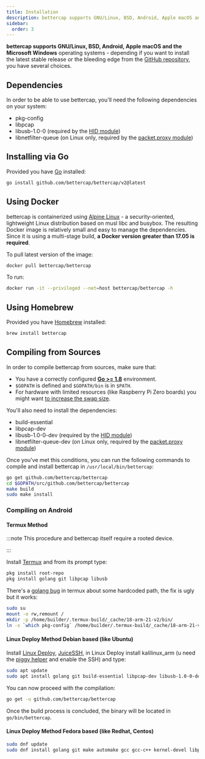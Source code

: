```yaml
---
title: Installation
description: bettercap supports GNU/Linux, BSD, Android, Apple macOS and the Microsoft Windows operating systems - depending if you want to install the latest stable release or the bleeding edge from the [GitHub repository](https://github.com/bettercap/bettercap), you have several choices.
sidebar:
  order: 3
---
```


**bettercap supports GNU/Linux, BSD, Android, Apple macOS and the Microsoft Windows** operating systems - depending if you want to install the latest stable release or the bleeding edge from the [GitHub repository](https://github.com/bettercap/bettercap), you have several choices.

## Dependencies

In order to be able to use bettercap, you'll need the following dependencies on your system:

- pkg-config
- libpcap
- libusb-1.0-0 (required by the [HID module](/modules/hid/))
- libnetfilter-queue (on Linux only, required by the [packet.proxy module](/modules/ethernet/proxies/packetproxy/))

## Installing via Go

Provided you have [Go](https://go.dev) installed:

```bash
go install github.com/bettercap/bettercap/v2@latest
```

## Using Docker

bettercap is containerized using [Alpine Linux](https://alpinelinux.org/) - a security-oriented, lightweight Linux distribution based on musl libc and busybox. The resulting Docker image is relatively small and easy to manage the dependencies. Since it is using a multi-stage build, **a Docker version greater than 17.05 is required**.

To pull latest version of the image:

```bash
docker pull bettercap/bettercap
```

To run:

```bash
docker run -it --privileged --net=host bettercap/bettercap -h
```

## Using Homebrew

Provided you have [Homebrew](https://brew.sh) installed:

```bash
brew install bettercap
```

## Compiling from Sources

In order to compile bettercap from sources, make sure that:

- You have a correctly configured **[Go >= 1.8](https://golang.org/doc/install)** environment.
- `$GOPATH` is defined and `$GOPATH/bin` is in `$PATH`.
- For hardware with limited resources (like Raspberry Pi Zero boards) you might want [to increase the swap size](https://www.bitpi.co/2015/02/11/how-to-change-raspberry-pis-swapfile-size-on-rasbian/).

You'll also need to install the dependencies:

- build-essential
- libpcap-dev
- libusb-1.0-0-dev (required by the [HID module](/modules/hid/))
- libnetfilter-queue-dev (on Linux only, required by the [packet.proxy module](/modules/ethernet/proxies/packetproxy/))

Once you've met this conditions, you can run the following commands to compile and install bettercap in `/usr/local/bin/bettercap`:

```bash
go get github.com/bettercap/bettercap
cd $GOPATH/src/github.com/bettercap/bettercap
make build
sudo make install
```

### Compiling on Android

#### Termux Method

:::note
This procedure and bettercap itself require a rooted device.

:::

Install [Termux](https://termux.com/) and from its prompt type:

```bash
pkg install root-repo
pkg install golang git libpcap libusb
```

There's a [golang bug](https://github.com/bettercap/bettercap/issues/486) in termux about some hardcoded path, the fix is ugly but it works:

```bash
sudo su
mount -o rw,remount /
mkdir -p /home/builder/.termux-build/_cache/18-arm-21-v2/bin/
ln -s `which pkg-config` /home/builder/.termux-build/_cache/18-arm-21-v2/bin/arm-linux-androideabi-pkg-config
```

#### Linux Deploy Method Debian based (like Ubuntu)

Install [Linux Deploy](https://play.google.com/store/apps/details?id=ru.meefik.linuxdeploy), [JuiceSSH](https://play.google.com/store/apps/details?id=com.sonelli.juicessh), in Linux Deploy install kalilinux_arm (u need the [piggy helper](https://www.google.cl/search?q=piggy+helper+apk) and enable the SSH) and type:

```bash
sudo apt update
sudo apt install golang git build-essential libpcap-dev libusb-1.0-0-dev libnetfilter-queue-dev
```

You can now proceed with the compilation:

```bash
go get -u github.com/bettercap/bettercap
```

Once the build process is concluded, the binary will be located in `go/bin/bettercap`.

#### Linux Deploy Method Fedora based (like Redhat, Centos)

```bash
sudo dnf update
sudo dnf install golang git make automake gcc gcc-c++ kernel-devel libpcap-devel libusb1-devel libnetfilter_queue-devel
```
